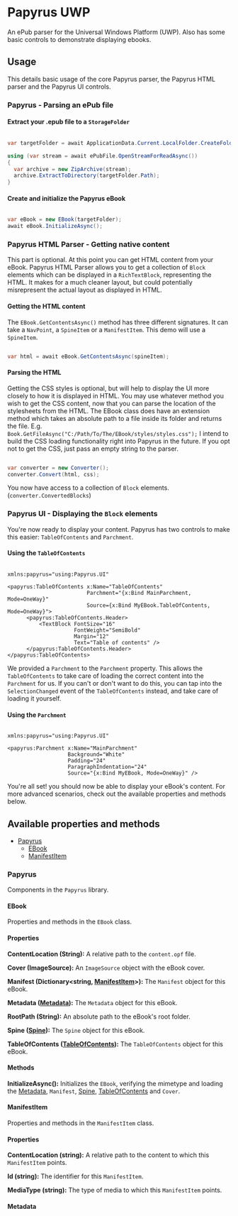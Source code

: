 # Papyrus UWP
An ePub parser for the Universal Windows Platform (UWP). Also has some basic controls to demonstrate displaying ebooks.

## Usage
This details basic usage of the core Papyrus parser, the Papyrus HTML parser and the Papyrus UI controls.

### Papyrus - Parsing an ePub file

#### Extract your .epub file to a `StorageFolder`

```c#

var targetFolder = await ApplicationData.Current.LocalFolder.CreateFolderAsync("Dawn of Wonder - Jonathan Renshaw");

using (var stream = await ePubFile.OpenStreamForReadAsync())
{
  var archive = new ZipArchive(stream);
  archive.ExtractToDirectory(targetFolder.Path);
}

```

#### Create and initialize the Papyrus eBook

```c#

var eBook = new EBook(targetFolder);
await eBook.InitializeAsync();

```

### Papyrus HTML Parser - Getting native content

This part is optional. At this point you can get HTML content from your eBook. Papyrus HTML Parser allows you to get a collection of `Block` elements which can be displayed in a `RichTextBlock`, representing the HTML. It makes for a much cleaner layout, but could potentially misrepresent the actual layout as displayed in HTML.

#### Getting the HTML content

The `EBook.GetContentsAsync()` method has three different signatures. It can take a `NavPoint`, a `SpineItem` or a `ManifestItem`. This demo will use a `SpineItem`.

```c#

var html = await eBook.GetContentsAsync(spineItem);

```

#### Parsing the HTML

Getting the CSS styles is optional, but will help to display the UI more closely to how it is displayed in HTML. You may use whatever method you wish to get the CSS content, now that you can parse the location of the stylesheets from the HTML. The EBook class does have an extension method which takes an absolute path to a file inside its folder and returns the file. E.g.  `Book.GetFileAsync("C:/Path/To/The/EBook/styles/styles.css");` I intend to build the CSS loading functionality right into Papyrus in the future. If you opt not to get the CSS, just pass an empty string to the parser.

```c#

var converter = new Converter();
converter.Convert(html, css);

```

You now have access to a collection of `Block` elements. (`converter.ConvertedBlocks`)

### Papyrus UI - Displaying the `Block` elements

You're now ready to display your content. Papyrus has two controls to make this easier: `TableOfContents` and `Parchment`.

#### Using the `TableOfContents`

```xaml

xmlns:papyrus="using:Papyrus.UI"

<papyrus:TableOfContents x:Name="TableOfContents"
                         Parchment="{x:Bind MainParchment, Mode=OneWay}"
                         Source={x:Bind MyEBook.TableOfContents, Mode=OneWay}">
      <papyrus:TableOfContents.Header>
          <TextBlock FontSize="16"
                     FontWeight="SemiBold"
                     Margin="12"
                     Text="Table of contents" />
      </papyrus:TableOfContents.Header>
</papyrus:TableOfContents>

```

We provided a `Parchment` to the `Parchment` property. This allows the `TableOfContents` to take care of loading the correct content into the `Parchment` for us. If you can't or don't want to do this, you can tap into the `SelectionChanged` event of the `TableOfContents` instead, and take care of loading it yourself.

#### Using the `Parchment`

```xaml

xmlns:papyrus="using:Papyrus.UI"

<papyrus:Parchment x:Name="MainParchment"
                   Background="White"
                   Padding="24"
                   ParagraphIndentation="24"
                   Source="{x:Bind MyEBook, Mode=OneWay}" />

```

You're all set! you should now be able to display your eBook's content. For more advanced scenarios, check out the available properties and methods below.

## Available properties and methods

- [Papyrus](#papyrus)
  - [EBook](#ebook)
  - [ManifestItem](#manifestitem)

### Papyrus

Components in the `Papyrus` library.

#### EBook

Properties and methods in the `EBook` class.

#### Properties

**ContentLocation (String):** A relative path to the `content.opf` file.

**Cover (ImageSource):** An `ImageSource` object with the eBook cover.

**Manifest (Dictionary<string, [ManifestItem](#manifestitem)>):** The `Manifest` object for this eBook.

**Metadata ([Metadata](#metadata)):** The `Metadata` object for this eBook.

**RootPath (String):** An absolute path to the eBook's root folder.

**Spine ([Spine](#spine)):** The `Spine` object for this eBook.

**TableOfContents ([TableOfContents](#tableofcontents)):** The `TableOfContents` object for this eBook.

#### Methods

**InitializeAsync():** Initializes the `EBook`, verifying the mimetype and loading the [Metadata](#metadata), `Manifest`, [Spine](#spine), [TableOfContents](#tableofcontents) and `Cover`.

#### ManifestItem

Properties and methods in the `ManifestItem` class.

#### Properties

**ContentLocation (string):** A relative path to the content to which this `ManifestItem` points.

**Id (string):** The identifier for this `ManifestItem`.

**MediaType (string):** The type of media to which this `ManifestItem` points.

#### Metadata

